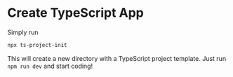 # Create TypeScript App

Simply run

```bash
npx ts-project-init
```

This will create a new directory with a TypeScript project template. Just run `npm run dev` and start coding!
